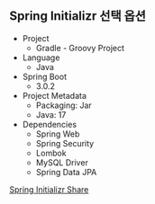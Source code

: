 ## Spring Initializr 선택 옵션
- Project
    - Gradle - Groovy Project
- Language
    - Java
- Spring Boot
    - 3.0.2
- Project Metadata
    - Packaging: Jar
    - Java: 17
- Dependencies
    - Spring Web
    - Spring Security
    - Lombok
    - MySQL Driver
    - Spring Data JPA

[Spring Initializr Share](https://start.spring.io/#!type=gradle-project&language=java&platformVersion=3.0.2&packaging=jar&jvmVersion=17&groupId=com.example&artifactId=security&name=security&description=Demo%20project%20for%20Spring%20Boot&packageName=com.example.security&dependencies=web,security,lombok,mysql,data-jpa)
